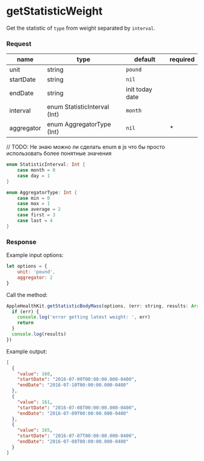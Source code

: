 # getStatisticWeight

Get the statistic of `type` from weight separated by `interval`.

### Request
|name|type|default|required|
|---|---|---|---|
|unit|string|`pound`||
|startDate|string|`nil`||
|endDate|string|init today date||
|interval|enum StatisticInterval (Int)|`month`||
|aggregator|enum AggregatorType (Int)|`nil`|*|

// TODO: Не знаю можно ли сделать enum в js что бы просто использовать более понятные значения

```swift
enum StatisticInterval: Int {
    case month = 0
    case day = 1
}
```

```swift
enum AggregatorType: Int {
    case min = 0
    case max = 1
    case average = 2
    case first = 3
    case last = 4
}
```

### Response

Example input options:

```javascript
let options = {
    unit: 'pound',
    aggregator: 2
}
```

Call the method:

```javascript
AppleHealthKit.getStatisticBodyMass(options, (err: string, results: Array<Dictionary>) => {
  if (err) {
    console.log('error getting latest weight: ', err)
    return
  }
  console.log(results)
})
```

Example output:

```json
[
  {
    "value": 160,
    "startDate": "2016-07-09T00:00:00.000-0400",
    "endDate": "2016-07-10T00:00:00.000-0400"
  },
  {
    "value": 161,
    "startDate": "2016-07-08T00:00:00.000-0400",
    "endDate": "2016-07-09T00:00:00.000-0400"
  },
  {
    "value": 165,
    "startDate": "2016-07-07T00:00:00.000-0400",
    "endDate": "2016-07-08T00:00:00.000-0400"
  }
]
```
